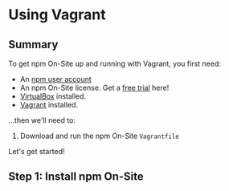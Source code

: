 # Using Vagrant

## Summary

To get npm On-Site up and running with Vagrant, you first need:

- An [npm user account]
- An npm On-Site license. Get a [free trial] here!
- [VirtualBox] installed.
- [Vagrant] installed.

...then we'll need to:

1. Download and run the npm On-Site `Vagrantfile`

Let's get started!

## Step 1: Install npm On-Site

[npm user account]: https://www.npmjs.com/signup
[free trial]: https://www.npmjs.com/on-site#free-trial
[VirtualBox]: https://www.virtualbox.org/
[Vagrant]: https://www.vagrantup.com/downloads.html
